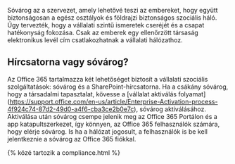 
Sóvárog az a szervezet, amely lehetővé teszi az embereket, hogy együtt biztonságosan a egész osztályok és földrajzi biztonságos szociális háló. Úgy tervezték, hogy a vállalati szintű ismeretek cseréjét és a csapat hatékonyság fokozása. Csak az emberek egy ellenőrzött társaság elektronikus levél cím csatlakozhatnak a vállalati hálózathoz.

## Hírcsatorna vagy sóvárog?
Az Office 365 tartalmazza két lehetőséget biztosít a vállalati szociális szolgáltatások: sóvárog és a SharePoint-hírcsatorna. Ha a csákány sóvárog, hogy a társadalmi tapasztalat, kövesse a [vállalat aktiválás folyamat] (https://support.office.com/en-us/article/Enterprise-Activation-process-4f924c74-87d2-49d0-a4f6-cba3ce2b0e7c), sóvárog aktiválásához. Aktiválása után sóvárog csempe jelenik meg az Office 365 Portálon és a app katapultszerkezet, így könnyen, az Office 365 felhasználók számára, hogy elérje sóvárog. Is ha a hálózat jogosult, a felhasználók is be kell jelentkeznie a sóvárog az Office 365 fiókkal.

{% közé tartozik a compliance.html %}
